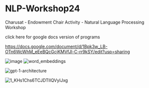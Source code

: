 # NLP-Workshop24
Charusat - Endowment Chair Activity - Natural Language Processing Workshop


click here for google docs version of programs

https://docs.google.com/document/d/1Bpk3w_LB-OTn6WcWhM_eEeBQcGcjKMVfJl-C-rr9kSY/edit?usp=sharing

![image](https://github.com/user-attachments/assets/5147bbd1-56db-4280-99e1-841bd8c19ab0)
![word_embeddings](https://github.com/user-attachments/assets/1135a397-4519-4bcb-b690-61e961a37856)

![gpt-1-architecture](https://github.com/user-attachments/assets/3d38667a-064a-4057-bd59-de49322ed8c0)

![1_KHs1Chs6TCJDTIIQVyIJxg](https://github.com/user-attachments/assets/198782a5-230f-4733-9ee3-956e0abfeb94)

